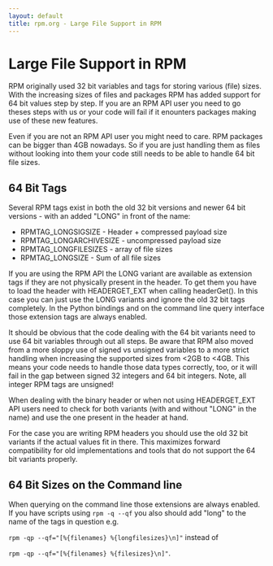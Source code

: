```yaml
---
layout: default
title: rpm.org - Large File Support in RPM
---
```

# Large File Support in RPM

 RPM originally used 32 bit variables and tags for storing various (file) sizes. With the increasing sizes of files and packages RPM has added support for 64 bit values step by step. If you are an RPM API user you need to go theses steps with us or your code will fail if it enounters packages making use of these new features.

Even if you are not an RPM API user you might need to care. RPM packages can be bigger than 4GB nowadays. So if you are just handling them as files without looking into them your code still needs to be able to handle 64 bit file sizes.

## 64 Bit Tags

Several RPM tags exist in both the old 32 bit versions and newer 64 bit versions - with an added "LONG" in front of the name:

* RPMTAG_LONGSIGSIZE - Header + compressed payload size
* RPMTAG_LONGARCHIVESIZE - uncompressed payload size
* RPMTAG_LONGFILESIZES - array of file sizes
* RPMTAG_LONGSIZE - Sum of all file sizes 

If you are using the RPM API the LONG variant are available as extension tags if they are not physically present in the header. To get them you have to load the header with HEADERGET_EXT when calling headerGet(). In this case you can just use the LONG variants and ignore the old 32 bit tags completely. In the Python bindings and on the command line query interface those extension tags are always enabled.

It should be obvious that the code dealing with the 64 bit variants need to use 64 bit variables through out all steps. Be aware that RPM also moved from a more sloppy use of signed vs unsigned variables to a more strict handling when increasing the supported sizes from <2GB to <4GB. This means your code needs to handle those data types correctly, too, or it will fail in the gap between signed 32 integers and 64 bit integers. Note, all integer RPM tags are unsigned!

When dealing with the binary header or when not using HEADERGET_EXT API users need to check for both variants (with and without "LONG" in the name) and use the one present in the header at hand.

For the case you are writing RPM headers you should use the old 32 bit variants if the actual values fit in there. This maximizes forward compatibility for old implementations and tools that do not support the 64 bit variants properly.

## 64 Bit Sizes on the Command line

When querying on the command line those extensions are always enabled. If you have scripts using `rpm -q --qf` you also should add "long" to the name of the tags in question e.g.

`rpm -qp --qf="[%{filenames} %{longfilesizes}\n]"` instead of

`rpm -qp --qf="[%{filenames} %{filesizes}\n]"`. 
